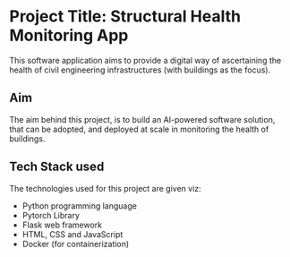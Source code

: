 # Project Title: Structural Health Monitoring App
This software application aims to provide a digital way of ascertaining the health of civil engineering infrastructures (with buildings as the focus).

## Aim
The aim behind this project, is to build an AI-powered software solution, that can be adopted, and deployed at scale in monitoring the health of buildings.

## Tech Stack used
The technologies used for this project are given viz:
- Python programming language
- Pytorch Library
- Flask web framework
- HTML, CSS and JavaScript
- Docker (for containerization)
